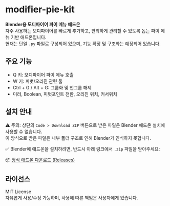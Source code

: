 # modifier-pie-kit

**Blender용 모디파이어 파이 메뉴 애드온**  
자주 사용하는 모디파이어를 빠르게 추가하고, 편리하게 관리할 수 있도록 돕는 파이 메뉴 기반 애드온입니다.  
현재는 단일 `.py` 파일로 구성되어 있으며, 기능 확장 및 구조화는 예정되어 있습니다.

## 주요 기능
- Q 키: 모디파이어 파이 메뉴 호출
- W 키: 피벗/오리진 관련 툴
- Ctrl + G / Alt + G: 그룹화 및 언그룹 해제
- 미러, Boolean, 피벗포인트 전환, 오리진 위치, 커서위치

## 설치 안내

⚠️ 주의: 상단의 `Code > Download ZIP` 버튼으로 받은 파일은 Blender 애드온 설치에 사용할 수 없습니다.  
이 방식으로 받은 파일은 내부 폴더 구조로 인해 Blender가 인식하지 못합니다.

✅ Blender에 애드온을 설치하려면, 반드시 아래 링크에서 `.zip` 파일을 받아주세요:

📦 [정식 애드온 다운로드 (Releases)](https://github.com/art2coder/modifier-pie-kit/releases/latest)

## 라이선스
MIT License  
자유롭게 사용/수정 가능하며, 사용에 따른 책임은 사용자에게 있습니다.

